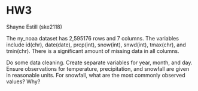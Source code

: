 HW3
================
Shayne Estill (ske2118)

The ny_noaa dataset has 2,595176 rows and 7 columns. The variables
include id(chr), date(date), prcp(int), snow(int), snwd(int), tmax(chr),
and tmin(chr). There is a significant amount of missing data in all
columns.

Do some data cleaning. Create separate variables for year, month, and
day. Ensure observations for temperature, precipitation, and snowfall
are given in reasonable units. For snowfall, what are the most commonly
observed values? Why?
